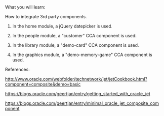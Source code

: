What you will learn:

How to integrate 3rd party components.

1. In the home module, a jQuery datepicker is used.

2. In the people module, a "customer" CCA component is used.

3. In the library module, a "demo-card" CCA component is used.

4. In the graphics module, a "demo-memory-game" CCA component is used.

References:

http://www.oracle.com/webfolder/technetwork/jet/jetCookbook.html?component=composite&demo=basic

https://blogs.oracle.com/geertjan/entry/getting_started_with_oracle_jet

https://blogs.oracle.com/geertjan/entry/minimal_oracle_jet_composite_component